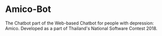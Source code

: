 # Amico-Bot

The Chatbot part of the Web-based Chatbot for people with depression: Amico.
Developed as a part of Thailand's National Software Contest 2018.
